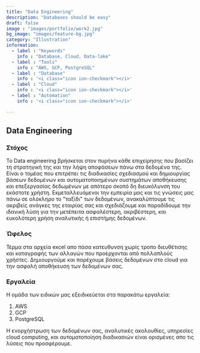 ```yaml
---
title: "Data Engineering"
description: "Databases should be easy"
draft: false
image : "images/portfolio/work2.jpg"
bg_image: "images/feature-bg.jpg"
category: "Illustration"
information:
  - label : "Keywords"
    info : "Database, Cloud, Data-lake"
  - label : "Tools"
    info : "AWS, GCP, PostgreSQL"
  - label : "Database"
    info : '<i class="icon ion-checkmark"></i>'
  - label : "Cloud"
    info : '<i class="icon ion-checkmark"></i>'
  - label : "Automation"
    info : '<i class="icon ion-checkmark"></i>'

---
```


## Data Engineering

<h3> Στόχος </h3>

Το Data engineering βρήσκεται στον πυρήνα κάθε επιχείρησης που βασίζει τη στρατηγική της και την λήψη αποφάσεων πάνω στα δεδομένα της. Είναι ο τομέας που επιτρέπει τις διαδικασίες σχεδιασμού και δημιουργίας βάσεων δεδομένων και αυτοματοποιημένων συστημάτων αποθήκευσης και επεξεργασίας δεδωμένων με απότερο σκοπό δη διευκόλυνση του εκάστοτε χρήστη. Εκμεταλλευόμενοι την εμπειρία μας και τις γνώσεις μας πάνω σε ολόκληρο το "ταξίδι" των δεδομένων, ανακαλύπτουμε τις ακριβείς ανάγκες της εταιρίας σας και σχεδιάζουμε και παραδίδουμε την ιδανική λύση για την μετέπειτα ασφαλέστερη, ακριβέστερη, και ευκολότερη χρήση αναλυτικής ή επιστήμης δεδομένων.

<h3> Ώφελος </h3>

Τέρμα στα αρχεία excel απο πάσα κατευθυνση χωρίς τροπο διευθέτισης και καταγραφής των αλλαγών που προέρχονται από πολλαπλούς χρήστες. Δημιουργούμε και παρέχουμε βάσεις δεδομένων στο cloud για την ασφαλή αποθήκευση των δεδομένων σας.

<h3> Εργαλεία </h3>
Η ομάδα των ειδικών μας εξειδικεύεται στα παρακάτω εργαλεία:

<ol>
  <li>AWS</li>
  <li>GCP</li>
  <li>PostgreSQL</li>
</ol>

Η ενορχήστρωση των δεδομένων σας, αναλυτικές ακολουθίες, υπηρεσίες cloud computing, και αυτοματοποίηση διαδικασιών είναι ορισμένες απο τις λύσεις που προσφέρουμε.
